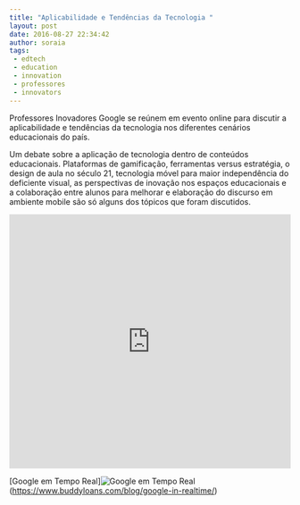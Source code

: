 ```yaml
---
title: "Aplicabilidade e Tendências da Tecnologia "
layout: post
date: 2016-08-27 22:34:42
author: soraia
tags: 
 - edtech 
 - education 
 - innovation
 - professores
 - innovators
---
```


Professores Inovadores Google se reúnem em evento online para discutir a aplicabilidade e tendências da tecnologia nos diferentes cenários educacionais do país.

Um debate sobre a aplicação de tecnologia dentro de conteúdos educacionais. Plataformas de gamificação, ferramentas versus estratégia, o design de aula no século 21, tecnologia móvel para maior independência do deficiente visual, as perspectivas de inovação nos espaços educacionais e a colaboração entre alunos para melhorar e elaboração do discurso em ambiente mobile são só alguns dos tópicos que foram discutidos.

<iframe 
  width="100%" 
  height="455" 
  src="http://www.youtube.com/embed/zIzkV2xIfZA" 
  frameborder="0" 
  allowfullscreen>
</iframe>


[Google em Tempo Real]![Google em Tempo Real](https://www.buddyloans.com/blog/wp-content/uploads/2014/07/real-time.jpg) (https://www.buddyloans.com/blog/google-in-realtime/)
